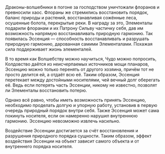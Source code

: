 Драконы-волшебники в погоне за господством уничтожали флоранов и превносили хаос. Флораны же стремились восстановить порядок, баланс природы и растений, восстанавливая сожённые леса, осушенные болота, перекрытые реки. В награду за это, Элементалы подарили флоранам и их Патрону Сильву частичку себя, дав им возможность напрямую восстанавливать природную гармонию. Так появилась Эссенция — способность восстанавливать и разрушать природную гармонию, дарованная самими Элементалами. Похажая сила поддерживает жизнь элементалей.
 
В то время как Волшебству можно научиться, Чудо можно попросить, Колдовство даётся из неисчерпаемых источников мощи планаров, Эссенцию можно только перенять от другого хозяина, причём тот не просто делится ей, а отдаёт всю её. Таким образом, Эссенция перетекает между достойными носителями, чей вечный долг оберегать её. Ведь если потерять часть Эссенции, никому не известно, позволят ли Элементалы восстановить потерю.
 
Однако всё равно, чтобы иметь возможность принять Эссенцию, необходимо проделать долгую и упорную работу, установив в первую очередь природный порядок внутри себя. Также Эссенция может сама покинуть носителя, если он намеренно нарушил внутреннюю гармонию. Эссенцию невозможно извлечь насильно.
 
Воздействие Эссенции достигается за счёт восстановления и разрушения природного порядка сущности. Таким образом, эффект воздействия Эссенции на объект зависит самого объекта и от внутреннего порядка носителя.